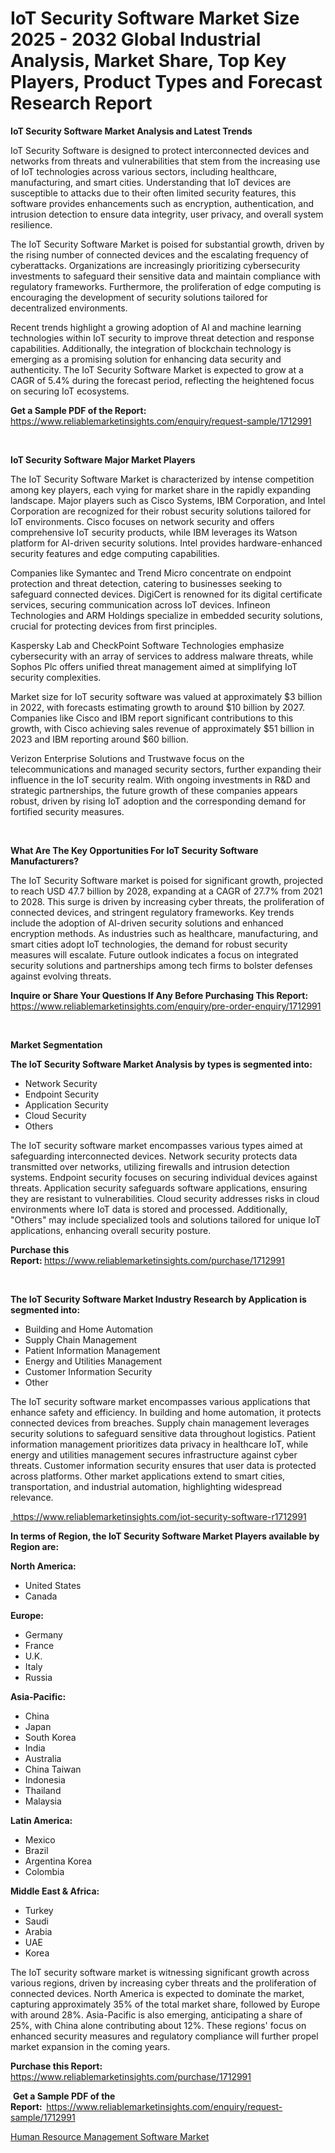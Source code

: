 <p><h1>IoT Security Software Market Size 2025 - 2032 Global Industrial Analysis, Market Share, Top Key Players, Product Types and Forecast Research Report</h1></p><p><strong>IoT Security Software Market Analysis and Latest Trends</strong></p>
<p><p>IoT Security Software is designed to protect interconnected devices and networks from threats and vulnerabilities that stem from the increasing use of IoT technologies across various sectors, including healthcare, manufacturing, and smart cities. Understanding that IoT devices are susceptible to attacks due to their often limited security features, this software provides enhancements such as encryption, authentication, and intrusion detection to ensure data integrity, user privacy, and overall system resilience.</p><p>The IoT Security Software Market is poised for substantial growth, driven by the rising number of connected devices and the escalating frequency of cyberattacks. Organizations are increasingly prioritizing cybersecurity investments to safeguard their sensitive data and maintain compliance with regulatory frameworks. Furthermore, the proliferation of edge computing is encouraging the development of security solutions tailored for decentralized environments.</p><p>Recent trends highlight a growing adoption of AI and machine learning technologies within IoT security to improve threat detection and response capabilities. Additionally, the integration of blockchain technology is emerging as a promising solution for enhancing data security and authenticity. The IoT Security Software Market is expected to grow at a CAGR of 5.4% during the forecast period, reflecting the heightened focus on securing IoT ecosystems.</p></p>
<p><strong>Get a Sample PDF of the Report:&nbsp;</strong> <a href="https://www.reliablemarketinsights.com/enquiry/request-sample/1712991?utm_campaign=2529&utm_medium=2&utm_source=Github&utm_content=ia&utm_term=10032025&utm_id=iot-security-software">https://www.reliablemarketinsights.com/enquiry/request-sample/1712991</a></p>
<p>&nbsp;</p>
<p><strong>IoT Security Software Major Market Players</strong></p>
<p><p>The IoT Security Software Market is characterized by intense competition among key players, each vying for market share in the rapidly expanding landscape. Major players such as Cisco Systems, IBM Corporation, and Intel Corporation are recognized for their robust security solutions tailored for IoT environments. Cisco focuses on network security and offers comprehensive IoT security products, while IBM leverages its Watson platform for AI-driven security solutions. Intel provides hardware-enhanced security features and edge computing capabilities.</p><p>Companies like Symantec and Trend Micro concentrate on endpoint protection and threat detection, catering to businesses seeking to safeguard connected devices. DigiCert is renowned for its digital certificate services, securing communication across IoT devices. Infineon Technologies and ARM Holdings specialize in embedded security solutions, crucial for protecting devices from first principles.</p><p>Kaspersky Lab and CheckPoint Software Technologies emphasize cybersecurity with an array of services to address malware threats, while Sophos Plc offers unified threat management aimed at simplifying IoT security complexities.</p><p>Market size for IoT security software was valued at approximately $3 billion in 2022, with forecasts estimating growth to around $10 billion by 2027. Companies like Cisco and IBM report significant contributions to this growth, with Cisco achieving sales revenue of approximately $51 billion in 2023 and IBM reporting around $60 billion. </p><p>Verizon Enterprise Solutions and Trustwave focus on the telecommunications and managed security sectors, further expanding their influence in the IoT security realm. With ongoing investments in R&D and strategic partnerships, the future growth of these companies appears robust, driven by rising IoT adoption and the corresponding demand for fortified security measures.</p></p>
<p>&nbsp;</p>
<p><strong>What Are The Key Opportunities For IoT Security Software Manufacturers?</strong></p>
<p><p>The IoT Security Software market is poised for significant growth, projected to reach USD 47.7 billion by 2028, expanding at a CAGR of 27.7% from 2021 to 2028. This surge is driven by increasing cyber threats, the proliferation of connected devices, and stringent regulatory frameworks. Key trends include the adoption of AI-driven security solutions and enhanced encryption methods. As industries such as healthcare, manufacturing, and smart cities adopt IoT technologies, the demand for robust security measures will escalate. Future outlook indicates a focus on integrated security solutions and partnerships among tech firms to bolster defenses against evolving threats.</p></p>
<p><strong>Inquire or Share Your Questions If Any Before Purchasing This Report:</strong> <a href="https://www.reliablemarketinsights.com/enquiry/pre-order-enquiry/1712991?utm_campaign=2529&utm_medium=2&utm_source=Github&utm_content=ia&utm_term=10032025&utm_id=iot-security-software">https://www.reliablemarketinsights.com/enquiry/pre-order-enquiry/1712991</a></p>
<p>&nbsp;</p>
<p><strong>Market Segmentation</strong></p>
<p><strong>The IoT Security Software Market Analysis by types is segmented into:</strong></p>
<p><ul><li>Network Security</li><li>Endpoint Security</li><li>Application Security</li><li>Cloud Security</li><li>Others</li></ul></p>
<p><p>The IoT security software market encompasses various types aimed at safeguarding interconnected devices. Network security protects data transmitted over networks, utilizing firewalls and intrusion detection systems. Endpoint security focuses on securing individual devices against threats. Application security safeguards software applications, ensuring they are resistant to vulnerabilities. Cloud security addresses risks in cloud environments where IoT data is stored and processed. Additionally, "Others" may include specialized tools and solutions tailored for unique IoT applications, enhancing overall security posture.</p></p>
<p><strong>Purchase this Report:&nbsp;</strong><a href="https://www.reliablemarketinsights.com/purchase/1712991?utm_campaign=2529&utm_medium=2&utm_source=Github&utm_content=ia&utm_term=10032025&utm_id=iot-security-software">https://www.reliablemarketinsights.com/purchase/1712991</a></p>
<p>&nbsp;</p>
<p><strong>The IoT Security Software Market Industry Research by Application is segmented into:</strong></p>
<p><ul><li>Building and Home Automation</li><li>Supply Chain Management</li><li>Patient Information Management</li><li>Energy and Utilities Management</li><li>Customer Information Security</li><li>Other</li></ul></p>
<p><p>The IoT security software market encompasses various applications that enhance safety and efficiency. In building and home automation, it protects connected devices from breaches. Supply chain management leverages security solutions to safeguard sensitive data throughout logistics. Patient information management prioritizes data privacy in healthcare IoT, while energy and utilities management secures infrastructure against cyber threats. Customer information security ensures that user data is protected across platforms. Other market applications extend to smart cities, transportation, and industrial automation, highlighting widespread relevance.</p></p>
<p><a href="https://www.reliablemarketinsights.com/iot-security-software-r1712991?utm_campaign=2529&utm_medium=2&utm_source=Github&utm_content=ia&utm_term=10032025&utm_id=iot-security-software">&nbsp;https://www.reliablemarketinsights.com/iot-security-software-r1712991</a></p>
<p><strong>In terms of Region, the IoT Security Software Market Players available by Region are:</strong></p>
<p>
    <p> <strong> North America: </strong>
        <ul>
            <li>United States</li>
            <li>Canada</li>
        </ul>
        </p> 
    <p> <strong> Europe: </strong>
        <ul>
            <li>Germany</li>
            <li>France</li>
            <li>U.K.</li>
            <li>Italy</li>
            <li>Russia</li>
        </ul>
        </p> 
    <p> <strong> Asia-Pacific: </strong>
        <ul>
            <li>China</li>
            <li>Japan</li>
            <li>South Korea</li>
            <li>India</li>
            <li>Australia</li>
            <li>China Taiwan</li>
            <li>Indonesia</li>
            <li>Thailand</li>
            <li>Malaysia</li>
        </ul>
        </p> 
    <p> <strong> Latin America: </strong>
        <ul>
            <li>Mexico</li>
            <li>Brazil</li>
            <li>Argentina Korea</li>
            <li>Colombia</li>
        </ul>
        </p> 
    <p> <strong> Middle East & Africa: </strong>
        <ul>
            <li>Turkey</li>
            <li>Saudi</li>
            <li>Arabia</li>
            <li>UAE</li>
            <li>Korea</li>
        </ul>
    </p>
    </p>
<p><p>The IoT security software market is witnessing significant growth across various regions, driven by increasing cyber threats and the proliferation of connected devices. North America is expected to dominate the market, capturing approximately 35% of the total market share, followed by Europe with around 28%. Asia-Pacific is also emerging, anticipating a share of 25%, with China alone contributing about 12%. These regions' focus on enhanced security measures and regulatory compliance will further propel market expansion in the coming years.</p></p>
<p><strong>Purchase this Report: </strong><a href="https://www.reliablemarketinsights.com/purchase/1712991?utm_campaign=2529&utm_medium=2&utm_source=Github&utm_content=ia&utm_term=10032025&utm_id=iot-security-software">https://www.reliablemarketinsights.com/purchase/1712991</a></p>
<p>&nbsp;<strong>Get a Sample PDF of the Report:&nbsp;&nbsp;</strong><a href="https://www.reliablemarketinsights.com/enquiry/request-sample/1712991?utm_campaign=2529&utm_medium=2&utm_source=Github&utm_content=ia&utm_term=10032025&utm_id=iot-security-software">https://www.reliablemarketinsights.com/enquiry/request-sample/1712991</a></p>
<p><strong></strong></p>
<p><p><a href="https://github.com/hartsockdonnette82/Market-Research-Report-List-1/blob/main/human-resource-management-software-market.md?utm_campaign=2529&utm_medium=2&utm_source=Github&utm_content=ia&utm_term=10032025&utm_id=iot-security-software">Human Resource Management Software Market</a></p></p>